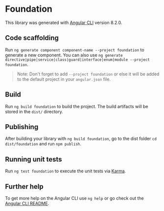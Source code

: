 # Foundation

This library was generated with [Angular CLI](https://github.com/angular/angular-cli) version 8.2.0.

## Code scaffolding

Run `ng generate component component-name --project foundation` to generate a new component. You can also use `ng generate directive|pipe|service|class|guard|interface|enum|module --project foundation`.
> Note: Don't forget to add `--project foundation` or else it will be added to the default project in your `angular.json` file. 

## Build

Run `ng build foundation` to build the project. The build artifacts will be stored in the `dist/` directory.

## Publishing

After building your library with `ng build foundation`, go to the dist folder `cd dist/foundation` and run `npm publish`.

## Running unit tests

Run `ng test foundation` to execute the unit tests via [Karma](https://karma-runner.github.io).

## Further help

To get more help on the Angular CLI use `ng help` or go check out the [Angular CLI README](https://github.com/angular/angular-cli/blob/master/README.md).
